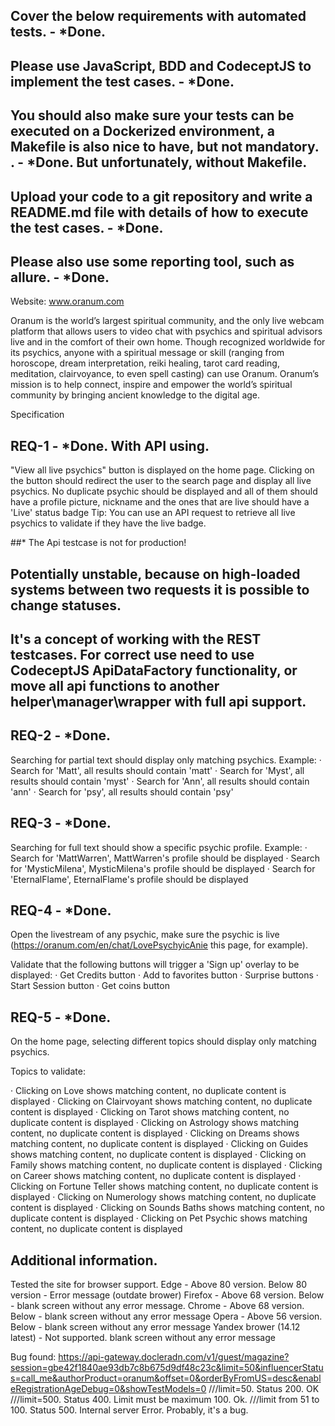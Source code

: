 
## Cover the below requirements with automated tests. - *Done.

## Please use JavaScript, BDD and CodeceptJS to implement the test cases.  - *Done.
## You should also make sure your tests can be executed on a Dockerized environment, a Makefile is also nice to have, but not mandatory. . - *Done. But unfortunately, without Makefile. 
## Upload your code to a git repository and write a README.md file with details of how to execute the test cases.   - *Done.
## Please also use some reporting tool, such as allure.  - *Done.

Website: www.oranum.com

Oranum is the world’s largest spiritual community, and the only live webcam platform that allows users to video chat with psychics and spiritual advisors live and in the comfort of their own home. Though recognized worldwide for its psychics, anyone with a spiritual message or skill (ranging from horoscope, dream interpretation, reiki healing, tarot card reading, meditation, clairvoyance, to even spell casting) can use Oranum. Oranum’s mission is to help connect, inspire and empower the world’s spiritual community by bringing ancient knowledge to the digital age.

Specification

## REQ-1   - *Done. With API using.

"View all live psychics" button is displayed on the home page.
Clicking on the button should redirect the user to the search page and display all live psychics. 
No duplicate psychic should be displayed and all of them should have a profile picture, nickname and the ones that are live should have a 'Live' status badge
Tip: You can use an API request to retrieve all live psychics to validate if they have the live badge.

##* The Api testcase is not for production! 
## Potentially unstable, because on high-loaded systems between two requests it is possible to change statuses.
## It's a concept of working with the REST testcases. For correct use need to use CodeceptJS ApiDataFactory functionality, or move all api functions to another helper\manager\wrapper with full api support.  

## REQ-2 - *Done.

Searching for partial text should display only matching psychics. Example:
·         Search for 'Matt', all results should contain 'matt'
·         Search for 'Myst', all results should contain 'myst'
·         Search for 'Ann', all results should contain 'ann'
·         Search for 'psy', all results should contain 'psy'

## REQ-3 - *Done.

Searching for full text should show a specific psychic profile. Example:
·         Search for 'MattWarren', MattWarren's profile should be displayed
·         Search for 'MysticMilena', MysticMilena's profile should be displayed
·         Search for 'EternalFlame', EternalFlame's profile should be displayed

## REQ-4 - *Done.

Open the livestream of any psychic, make sure the psychic is live (https://oranum.com/en/chat/LovePsychyicAnie this page, for example).

Validate that the following buttons will trigger a 'Sign up' overlay to be displayed:
·         Get Credits button
·         Add to favorites button
·         Surprise buttons
·         Start Session button
·         Get coins button

## REQ-5 - *Done.

On the home page, selecting different topics should display only matching psychics.

Topics to validate:

·         Clicking on Love shows matching content, no duplicate content is displayed
·         Clicking on Clairvoyant shows matching content, no duplicate content is displayed
·         Clicking on Tarot shows matching content, no duplicate content is displayed
·         Clicking on Astrology shows matching content, no duplicate content is displayed
·         Clicking on Dreams shows matching content, no duplicate content is displayed
·         Clicking on Guides shows matching content, no duplicate content is displayed
·         Clicking on Family shows matching content, no duplicate content is displayed
·         Clicking on Career shows matching content, no duplicate content is displayed
·         Clicking on Fortune Teller shows matching content, no duplicate content is displayed
·         Clicking on Numerology shows matching content, no duplicate content is displayed
·         Clicking on Sounds Baths shows matching content, no duplicate content is displayed
·         Clicking on Pet Psychic shows matching content, no duplicate content is displayed

## Additional information. 
Tested the site for browser support. 
Edge - Above 80 version. Below 80 version - Error message (outdate brower)
Firefox - Above 68 version. Below - blank screen without any error message.
Chrome - Above 68  version. Below - blank screen without any error message
Opera - Above 56 version. Below - blank screen without any error message
Yandex brower (14.12 latest) - Not supported. blank screen without any error message

Bug found:
https://api-gateway.docleradn.com/v1/guest/magazine?session=gbe42f1840ae93db7c8b675d9df48c23c&limit=50&influencerStatus=call_me&authorProduct=oranum&offset=0&orderByFromUS=desc&enableRegistrationAgeDebug=0&showTestModels=0
///limit=50. Status 200. OK
///limit=500. Status 400. Limit must be maximum 100. Ok.
///limit from 51 to 100. Status 500. Internal server Error. Probably, it's a bug.